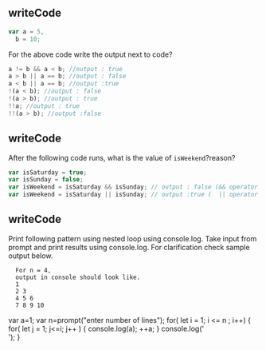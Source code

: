 ## writeCode

```js
var a = 5,
  b = 10;
```

For the above code write the output next to code?

```js
a != b && a < b; //output : true
a > b || a == b; //output : false
a < b || a == b; //output :true
!(a < b); //output : false
!(a > b); //output : true
!!a; //output : true
!!(a > b); //output :false
```

## writeCode

After the following code runs, what is the value of `isWeekend`?reason?

```js
var isSaturday = true;
var isSunday = false;
var isWeekend = isSaturday && isSunday; // output : false (&& operator means both should be true)
var isWeekend = isSaturday || isSunday; // output :true (  || operator looks for truthy values first)
```

## writeCode

Print following pattern using nested loop using console.log. Take input from prompt and print results using console.log. For clarification check sample output below.

```
  For n = 4,
  output in console should look like.
  1
  2 3
  4 5 6
  7 8 9 10
```
var a=1;
var n=prompt("enter number of lines");
for( let i = 1; i <= n ; i++) {
  for( let j = 1; j<=i; j++ ) {
    console.log(a);
    ++a;
  }
  console.log('<br>');
}
